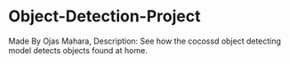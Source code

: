 # Object-Detection-Project
Made By Ojas Mahara, 
Description:
See how the cocossd object detecting model detects objects found at home.
